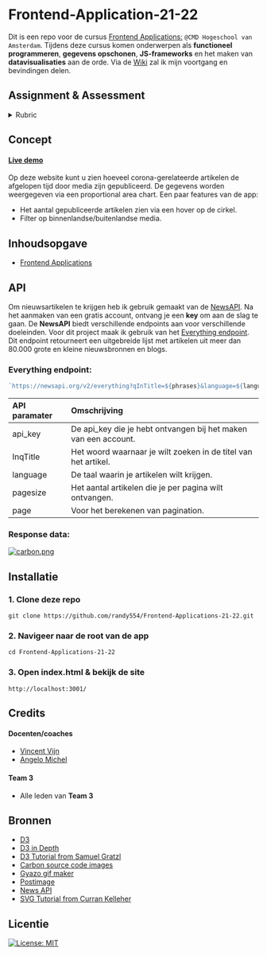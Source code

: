 # Frontend-Application-21-22

Dit is een repo voor de cursus [Frontend Applications:](https://github.com/cmda-tt/course-21-22) `@CMD Hogeschool van Amsterdam`.
Tijdens deze cursus komen onderwerpen als **functioneel programmeren**, **gegevens opschonen**, **JS-frameworks** en het maken van **datavisualisaties** aan de orde. Via de [Wiki](https://github.com/randy554/Frontend-Applications-21-22/wiki) zal ik mijn voortgang en bevindingen delen.


## Assignment & Assessment

<details>

 #### Assignment
Create a client-side application in JavaScript which dynamically renders data to views using either a front-end framework or system created by you. Reflect on the merits and costs of frameworks together.

 <!--
Maak een client-side applicatie in JavaScript die data dynamisch weergeeft door middel van een front-end framework. Reflecteer over de voor en nadelen van het gebruiken van een framework.  
-->

<!--lint disable no-html maximum-line-length-->
 
 
 #### Assessment

<table>
  <thead>
    <tr>
      <th></th>
      <th><strong>1-2</strong></th>
      <th><strong>3-4</strong></th>
      <th><strong>5-6</strong></th>
      <th><strong>7-8</strong></th>
      <th><strong>9-10</strong></th>
    </tr>
  </thead>
  <tbody>
    <tr>
      <th align="center" scope="row"><strong>Application</strong> of subject matter</th>
      <td align="center">Git and npm are used; the project runs without errors; data is loaded; there is a view that represents the data</td>
      <td align="center"><strong>Views are rendered dynamically from data</strong>; interpreting the representation is easier that interpreting the raw data itself</td>
      <td align="center"><strong>Data can be read and changed; changes to data are reflected in the interface; changes persist across page reloads</strong></td>
      <td align="center">Views go beyond an example or tutorial: there are demonstrable additions <strong>like routing or creating data</strong></td>
      <td align="center">😱<br>The way the student applies subject matter is more advanced than what they were taught in class; let’s switch places</td>
    </tr>
    <tr>
      <th align="center" scope="row">Understanding</th>
      <td align="center">There is substantial own code and the student can explain how the project was created</td>
      <td align="center">The student can explain some parts of their code, how some parts works together, and some technical choices</td>
      <td align="center">Student understands how components, state, lifecycle works in their app. The project is structured logically. Merits of frameworks can be explained</td>
      <td align="center">The project is complex but can easily be understood; student used or wrote code not covered in class that was carefully chosen while weighing alternatives</td>
      <td align="center">🤓<br>The student deeply understands their code and a geeky / nerdy conversation can be held about this</td>
    </tr>
    <tr>
      <th align="center" scope="row">Quality</th>
      <td align="center">The project is handed in on time, working, documented, and on GitHub</td>
      <td align="center">Code style is consistent; code and project  are partially documented</td>
      <td align="center">Code adheres to standards; docs cover what the project is and does</td>
      <td align="center">Code quality is good and enforced; docs are useful and professional</td>
      <td align="center">📚<br>Code and docs both read like great books</td>
    </tr>
    <tr>
      <th align="center" scope="row">Process</th>
      <td align="center">Process is partially documented</td>
      <td align="center">Process is properly documented</td>
      <td align="center">Choices are evaluated and documented; progress is demonstrated; Work tells a story</td>
      <td align="center">Significant progress or iterations are demonstrated; Storytelling principles are applied</td>
      <td align="center">💪<br>What you did this course is amazing; Teachers are in awe of your progress</td>
    </tr>
  </tbody>
</table>

> **Note**: each of this rubric’s rows is cumulative: for example, to get a 5-6
> on application, you also need to have a 1-2 and 3-4. In addition, each row has to be awarded with a >=5.5 in order to receive a passing grade for this course.
> Bonus points can be rewarded when you've helped fellow students progress. But only if you already have a passing grade.

<!--lint enable no-html maximum-line-length-->
<summary>Rubric</summary>
</details>
 

 ## Concept
 
 
 #### [Live demo]()
 
Op deze website kunt u zien hoeveel corona-gerelateerde artikelen de afgelopen tijd door media zijn gepubliceerd. De gegevens worden weergegeven via een proportional area chart. Een paar features van de app:

* Het aantal gepubliceerde artikelen zien via een hover op de cirkel. 
* Filter op binnenlandse/buitenlandse media.


 
 ## Inhoudsopgave
 
   * [Frontend Applications](#frontend-applications-21-22)
 
 
 ## API
 
Om nieuwsartikelen te krijgen heb ik gebruik gemaakt van de [NewsAPI](https://newsapi.org/). Na het aanmaken van een gratis account, ontvang je een **key** om aan de slag te gaan. De **NewsAPI** biedt verschillende endpoints aan voor verschillende doeleinden. Voor dit project maak ik gebruik van het [Everything endpoint](https://newsapi.org/docs/endpoints/everything). Dit endpoint retourneert een uitgebreide lijst met artikelen uit meer dan 80.000 grote en kleine nieuwsbronnen en blogs.
 
 ### Everything endpoint:
 
 ```Javascript
 `https://newsapi.org/v2/everything?qInTitle=${phrases}&language=${language}&page=${page}&pageSize=${pageSize}&apiKey=${apiKey}`
 ```


| **API paramater** | **Omschrijving** | 
|:---------------------------------------------------------------------------------------------------------|:---------------------------------------------------------------------------------------------------------| 
| api_key | De api_key die je hebt ontvangen bij het maken van een account. | 
| InqTitle | Het woord waarnaar je wilt zoeken in de titel van het artikel. | 
| language | De taal waarin je artikelen wilt krijgen. | 
| pagesize | Het aantal artikelen die je per pagina wilt ontvangen. | 
| page | Voor het berekenen van pagination. | 


### Response data:

[![carbon.png](https://i.postimg.cc/50bp5Jty/carbon.png)](https://postimg.cc/rdZScvx2)

 
  ## Installatie
  
  
### 1. Clone deze repo

    git clone https://github.com/randy554/Frontend-Applications-21-22.git
    
### 2. Navigeer naar de root van de app

    cd Frontend-Applications-21-22

### 3. Open index.html & bekijk de site

    http://localhost:3001/
    
## Credits

#### Docenten/coaches
- [Vincent Vijn](https://github.com/vijnv)
- [Angelo Michel](https://github.com/angelomichel)


#### Team 3
 - Alle leden van **Team 3**

 
## Bronnen
 - [D3](https://d3js.org/)
 - [D3 in Depth](https://www.d3indepth.com/)
 - [D3 Tutorial from Samuel Gratzl](https://github.com/sgratzl/d3tutorial)
 - [Carbon source code images](https://carbon.now.sh/) 
 - [Gyazo gif maker](https://gyazo.com/captures)
 - [Postimage](https://postimages.org/)
 - [News API](https://newsapi.org/docs/endpoints/everything#sources)
 - [SVG Tutorial from Curran Kelleher](https://www.youtube.com/watch?v=ysG9j4_Uw_g)

 
## Licentie

 [![License: MIT](https://img.shields.io/badge/License-MIT-yellow.svg)](https://opensource.org/licenses/MIT)


